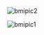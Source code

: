 
![bmipic2](https://user-images.githubusercontent.com/69319774/190897378-c028b762-d705-471d-86a7-6c9d030d8ceb.jpeg)



![bmipic1](https://user-images.githubusercontent.com/69319774/190897383-2bd038ca-966e-4f58-a99e-230ace1b84cc.jpeg)
